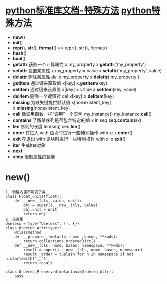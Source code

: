 # [python标准库文档-特殊方法](https://docs.python.org/3.3/reference/datamodel.html) [python特殊方法](http://www.ttlsa.com/docs/dive-into-python3/special-method-names.html)
* __new__()
* __init__()
* __repr__(), __str__(), __format__() == repr(), str(), format()
* __hash__()
* __bool__()
* __getattr__ 获取一个计算属性    x.my_property   x.__getattr__('my_property')
* __setattr__ 设置某属性   x.my_property = value   x.__setattr__('my_property', value)
* __delattr__ 删除某属性   del x.my_property   x.__delattr__('my_property')
* __getitem__ 通过键来获取值 x[key]  x.__getitem__(key)
* __setitem__ 通过键来设置值 x[key] = value  x.__setitem__(key, value)
* __delitem__ 删除一个键值对 del x[key]  x.__delitem__(key)
* __missing__ 为缺失键提供默认值   x[nonexistent_key]  x.__missing__(nonexistent_key)
* __call__ 像调用函数一样“调用”一个实例 my_instance()   my_instance.__call__()
* __contains__ 了解某序列是否包含特定的值 x in seq    seq.__contains__(x)
* __len__ 序列的长度   len(seq)    seq.__len__()
* __enter__ 在进入 with 语块时进行一些特别操作    with x: x.__enter__()
* __exit__ 在退出 with 语块时进行一些特别操作    with x: x.__exit__()
* __iter__ 生成iter对象
* __next__ 
* __slots__ 限制属性的数量

# __new__()
```
1. 创建内置不可变子类
class Float_units(float):
    def __new__(cls, value, unit):
        obj = super().__new__(cls, value)
        obj.unit = unit
        return obj
2. 元类型
Useless = type("Useless", (), {})
class Ordered_Attr(type):
    @classmethod
    def __prepare__(metacls, name ,bases, **kwds):
        return collections.orderedDict()
    def __new__(cls, name, bases, namespace, **kwds):
        result = super().__new__(cls, name, bases, namespace)
        result._order = tuple(n for n in namespace if not n.startswith('__'))
        return result

class Ordered_Preserved(metaclass=Ordered_Attr):
    pass
```
